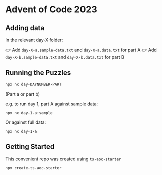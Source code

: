 # Advent of Code 2023

## Adding data

In the relevant day-X folder:

👉 Add `day-X-a.sample-data.txt` and `day-X-a.data.txt` for part A
👉 Add `day-X-b.sample-data.txt` and `day-X-b.data.txt` for part B

## Running the Puzzles

```terminal
npx nx day-DAYNUMBER-PART
```

(Part a or part b)

e.g. to run day 1, part A against sample data:

```terminal
npx nx day-1-a:sample
```

Or against full data:

```terminal
npx nx day-1-a
```

## Getting Started

This convenient repo was created using `ts-aoc-starter`

```terminal
npx create-ts-aoc-starter
```
